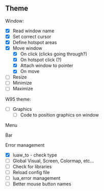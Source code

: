 ## Theme

Window:
  - [x] Read window name
  - [x] Set correct cursor
  - [x] Define hotspot areas
  - [x] Move window
    - [x] On click (clicks going through?)
    - [x] On hotspot click (?)
    - [x] Attach window to pointer
    - [x] On move
  - [ ] Resize
  - [ ] Minimize
  - [ ] Maximize

W95 theme:
  - [ ] Graphics
    - [ ] Code to position graphics on window

Menu

Bar

Error management
  - [x] luaw_to - check type
  - [ ] Global Visual, Screen, Colormap, etc...
  - [ ] Check for libraries
  - [ ] Reload config file
  - [ ] lua_error management
  - [ ] Better mouse button names
